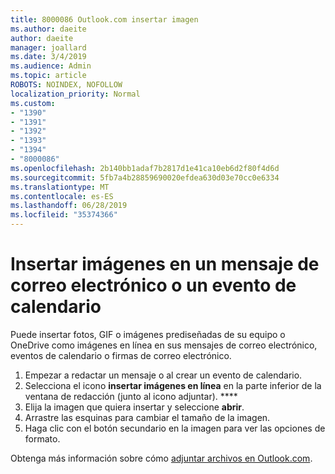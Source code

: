 ```yaml
---
title: 8000086 Outlook.com insertar imagen
ms.author: daeite
author: daeite
manager: joallard
ms.date: 3/4/2019
ms.audience: Admin
ms.topic: article
ROBOTS: NOINDEX, NOFOLLOW
localization_priority: Normal
ms.custom:
- "1390"
- "1391"
- "1392"
- "1393"
- "1394"
- "8000086"
ms.openlocfilehash: 2b140bb1adaf7b2817d1e41ca10eb6d2f80f4d6d
ms.sourcegitcommit: 5fb7a4b28859690020efdea630d03e70cc0e6334
ms.translationtype: MT
ms.contentlocale: es-ES
ms.lasthandoff: 06/28/2019
ms.locfileid: "35374366"
---
```

# <a name="insert-pictures-in-an-email-message-or-calendar-event"></a>Insertar imágenes en un mensaje de correo electrónico o un evento de calendario

Puede insertar fotos, GIF o imágenes prediseñadas de su equipo o OneDrive como imágenes en línea en sus mensajes de correo electrónico, eventos de calendario o firmas de correo electrónico.

1. Empezar a redactar un mensaje o al crear un evento de calendario.
2. Selecciona el icono **insertar imágenes en línea** en la parte inferior de la ventana de redacción (junto al icono adjuntar). ****
3. Elija la imagen que quiera insertar y seleccione **abrir**.
4. Arrastre las esquinas para cambiar el tamaño de la imagen.
5. Haga clic con el botón secundario en la imagen para ver las opciones de formato.

Obtenga más información sobre cómo [adjuntar archivos en Outlook.com](https://support.office.com/article/8d7c1ea7-4e5f-44ce-bb6e-c5fcc92ba9ab).